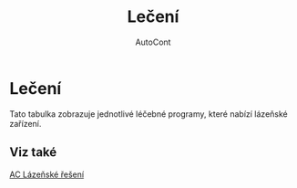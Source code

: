﻿---
    title: "Lečení"
    author: AutoCont
    ms.date: 04/30/2018
    ms.topic: article
    ms.prod: dynamics-nav-2017
    ms.contentlocale: cs-cz
    ms.lasthandoff: 04/30/2018
---

# Lečení

Tato tabulka zobrazuje jednotlivé léčebné programy, které nabízí lázeňské zařízení. 


## <a name="see-also"></a>Viz také
[AC Lázeňské řešení](ac-spa-solution.md)